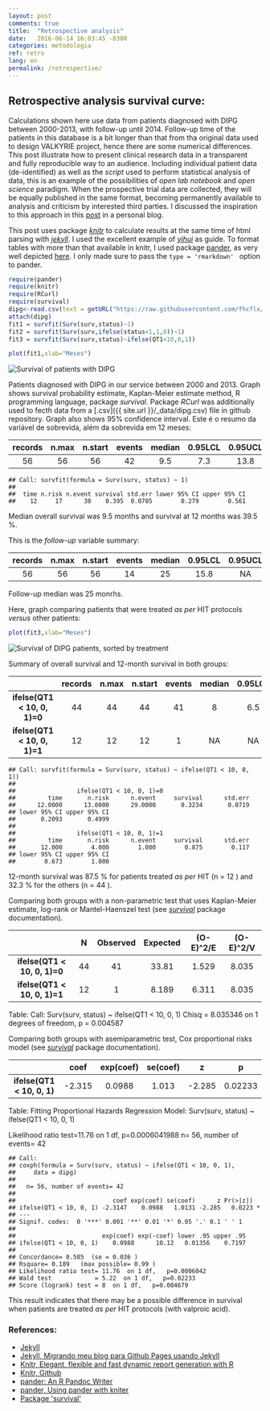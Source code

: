 ```yaml
---
layout: post
comments: true
title:  "Retrospective analysis"
date:   2016-06-14 16:03:45 -0300
categories: metodologia
ref: retro
lang: en
permalink: /retrospective/
---
```


## Retrospective analysis survival curve:

Calculations shown here use data from patients diagnosed with DIPG between 2000-2013, with follow-up until 2014. Follow-up time of the patients in this database is a bit longer than that from tha original data used to design VALKYRIE project, hence there are some numerical differences. This post illustrate how to present clinical research data in a transparent and fully reproducible way to an audience.   Including individual patient data (de-identified) as well as the _script_ used to perform statistical analysis of data, this is an example of the possibilities of _open lab notebook_ and _open science_ paradigm. When the prospective trial data are collected, they will be equally published in the same format, becoming permanently available to analysis and criticism by interested third parties. I discussed the inspiration to this approach in this [post][jekyll-migrando] in a personal blog.

This post uses package [_knitr_][knitr] to calculate results at the same time of html parsing with [_jekyll_][jekyll].
I used the excellent example of [_yihui_][yihui] as guide. To format tables with more than that available in knitr, I used package [pander][pander], as very well depicted [here][pander-knitr]. I only made sure to pass the ```type = 'rmarkdown' ``` option to pander.


```r
require(pander)  
require(knitr)
require(RCurl)
require(survival)
dipg<-read.csv(text = getURL("https://raw.githubusercontent.com/fhcflx/valkyrie/gh-pages/_data/dipg.csv"))
attach(dipg)  
fit1 = survfit(Surv(surv,status)~1)  
fit2 = survfit(Surv(surv,ifelse(status<1,1,0))~1)  
fit3 = survfit(Surv(surv,status)~ifelse(QT1<10,0,1))  
```


```r
plot(fit1,xlab="Meses")
```

![Survival of patients with DIPG]({{site.github.url}}/figure/source/2016-06-14-Cálculos-da-análise-retrospectiva/Sobrevida-1.png?raw=True)

Patients diagnosed with DIPG in our service between 2000 and 2013. Graph shows survival probability estimate, Kaplan-Meier estimate method, R programming language, package *survival*. Package *RCurl* was additionally used to fecth data from a [.csv]({{ site.url }}/_data/dipg.csv) file in github repository. Graph also shows 95% confidence interval.
Este é o resumo da variável de sobrevida, além da sobrevida em 12 meses:


|  records  |  n.max  |  n.start  |  events  |  median  |  0.95LCL  |  0.95UCL  |
|:---------:|:-------:|:---------:|:--------:|:--------:|:---------:|:---------:|
|    56     |   56    |    56     |    42    |   9.5    |    7.3    |   13.8    |


```
## Call: survfit(formula = Surv(surv, status) ~ 1)
##
##  time n.risk n.event survival std.err lower 95% CI upper 95% CI
##    12     17      30    0.395  0.0705        0.279        0.561
```

Median overall survival was 9.5 months and survival at 12 months was 39.5 %.

This is the _follow-up_ variable summary:


|  records  |  n.max  |  n.start  |  events  |  median  |  0.95LCL  |  0.95UCL  |
|:---------:|:-------:|:---------:|:--------:|:--------:|:---------:|:---------:|
|    56     |   56    |    56     |    14    |    25    |   15.8    |    NA     |

Follow-up median was 25 monrhs.

Here, graph comparing patients that were treated _as per_ HIT protocols _versus_ other patients:


```r
plot(fit3,xlab="Meses")
```

![Survival of DIPG patients, sorted by treatment]({{site.github.url}}/figure/source/2016-06-14-Cálculos-da-análise-retrospectiva/Sobrevida2-1.png?raw=True)

Summary of overall survival and 12-month survival in both groups:

|             &nbsp;             |  records  |  n.max  |  n.start  |  events  |  median  |  0.95LCL  |  0.95UCL  |
|:------------------------------:|:---------:|:-------:|:---------:|:--------:|:--------:|:---------:|:---------:|
|  **ifelse(QT1 < 10, 0, 1)=0**  |    44     |   44    |    44     |    41    |    8     |    6.5    |   11.9    |
|  **ifelse(QT1 < 10, 0, 1)=1**  |    12     |   12    |    12     |    1     |    NA    |    NA     |    NA     |

```
## Call: survfit(formula = Surv(surv, status) ~ ifelse(QT1 < 10, 0, 1))
##
##                 ifelse(QT1 < 10, 0, 1)=0
##         time       n.risk      n.event     survival      std.err
##      12.0000      13.0000      29.0000       0.3234       0.0719
## lower 95% CI upper 95% CI
##       0.2093       0.4999
##
##                 ifelse(QT1 < 10, 0, 1)=1
##         time       n.risk      n.event     survival      std.err
##       12.000        4.000        1.000        0.875        0.117
## lower 95% CI upper 95% CI
##        0.673        1.000
```

12-month survival was 87.5 % for patients treated _as per_ HIT (n = 12 ) and 32.3 % for the others (n = 44 ).

Comparing both groups with a non-parametric test that uses Kaplan-Meier estimate, log-rank or Mantel-Haenszel test (see [_survival_][survival] package documentation).


|             &nbsp;             |  N  |  Observed  |  Expected  |  (O-E)^2/E  |  (O-E)^2/V  |
|:------------------------------:|:---:|:----------:|:----------:|:-----------:|:-----------:|
|  **ifelse(QT1 < 10, 0, 1)=0**  | 44  |     41     |   33.81    |    1.529    |    8.035    |
|  **ifelse(QT1 < 10, 0, 1)=1**  | 12  |     1      |   8.189    |    6.311    |    8.035    |

Table: Call: Surv(surv, status) ~ ifelse(QT1 < 10, 0, 1) Chisq = 8.035346
on 1 degrees of freedom, p = 0.004587

Comparing both groups with asemiparametric test, Cox proportional risks model (see [_survival_][survival] package documentation).


|            &nbsp;            |  coef  |  exp(coef)  |  se(coef)  |   z    |    p    |
|:----------------------------:|:------:|:-----------:|:----------:|:------:|:-------:|
|  **ifelse(QT1 < 10, 0, 1)**  | -2.315 |   0.0988    |   1.013    | -2.285 | 0.02233 |

Table: Fitting Proportional Hazards Regression Model: Surv(surv, status) ~ ifelse(QT1 < 10, 0, 1)

Likelihood ratio test=11.76  on 1 df, p=0.0006041988  n= 56, number of events= 42

```
## Call:
## coxph(formula = Surv(surv, status) ~ ifelse(QT1 < 10, 0, 1),
##     data = dipg)
##
##   n= 56, number of events= 42
##
##                           coef exp(coef) se(coef)      z Pr(>|z|)  
## ifelse(QT1 < 10, 0, 1) -2.3147    0.0988   1.0131 -2.285   0.0223 *
## ---
## Signif. codes:  0 '***' 0.001 '**' 0.01 '*' 0.05 '.' 0.1 ' ' 1
##
##                        exp(coef) exp(-coef) lower .95 upper .95
## ifelse(QT1 < 10, 0, 1)    0.0988      10.12   0.01356    0.7197
##
## Concordance= 0.585  (se = 0.036 )
## Rsquare= 0.189   (max possible= 0.99 )
## Likelihood ratio test= 11.76  on 1 df,   p=0.0006042
## Wald test            = 5.22  on 1 df,   p=0.02233
## Score (logrank) test = 8  on 1 df,   p=0.004679
```

This result indicates that there may be a possible difference in survival when patients are treated _as per_ HIT protocols (with valproic acid).

### References:

- [Jekyll][jekyll]
- [Jekyll, Migrando meu blog para Github Pages usando Jekyll][jekyll-migrando]
- [Knitr, Elegant, flexible and fast dynamic report generation with R][knitr]
- [Knitr, Github][yihui]
- [pander: An R Pandoc Writer][pander]
- [pander, Using pander with kniter][pander-knitr]
- [Package 'survival'][survival]

[jekyll]: https://jekyllrb.com
[jekyll-migrando]: /pharmakon/jekyll/update/2016/05/01/Migrando-meu-blog-para-Github-Pages-usando-Jekyll.html
[knitr]: http://yihui.name/knitr/
[yihui]: https://github.com/yihui/knitr
[pander]: http://rapporter.github.io/pander/
[pander-knitr]: http://rapporter.github.io/pander/knitr.html
[survival]: https://cran.r-project.org/web/packages/survival/survival.pdf

